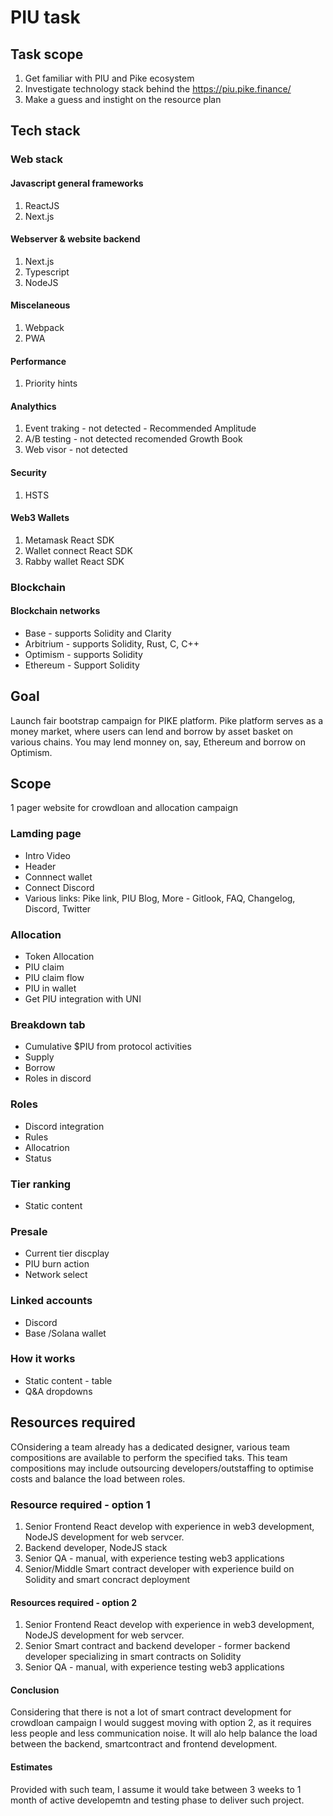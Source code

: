 # PIU task

## Task scope

1. Get familiar with PIU and Pike ecosystem
2. Investigate technology stack behind the https://piu.pike.finance/
3. Make a guess and instight on the resource plan

## Tech stack

### Web stack

#### Javascript general frameworks

1. ReactJS
2. Next.js

#### Webserver & website backend

1. Next.js
2. Typescript
3. NodeJS

#### Miscelaneous

1. Webpack
2. PWA

#### Performance

1. Priority hints

#### Analythics

1. Event traking - not detected - Recommended Amplitude
2. A/B testing - not detected recomended Growth Book
3. Web visor - not detected  

#### Security

1. HSTS

#### Web3 Wallets

1. Metamask React SDK
2. Wallet connect React SDK
3. Rabby wallet React SDK

### Blockchain

#### Blockchain networks

+ Base - supports Solidity and Clarity
+ Arbitrium - supports Solidity, Rust, C, C++
+ Optimism - supports Solidity
+ Ethereum - Support Solidity

## Goal

Launch fair bootstrap campaign for PIKE platform. Pike platform serves as a money market, where users can lend and borrow by asset basket on various chains. You may lend monney on, say, Ethereum and borrow on Optimism.

## Scope

1 pager website for crowdloan and allocation campaign

### Lamding page

+ Intro Video
+ Header
+ Connnect wallet
+ Connect Discord
+ Various links: Pike link, PIU Blog, More - Gitlook, FAQ, Changelog, Discord, Twitter

### Allocation

+ Token Allocation
+ PIU claim
+ PIU claim flow
+ PIU in wallet
+ Get PIU integration with UNI

### Breakdown tab

+ Cumulative $PIU from protocol activities
+ Supply
+ Borrow
+ Roles in discord

### Roles

+ Discord integration
+ Rules
+ Allocatrion
+ Status

### Tier ranking

+ Static content

### Presale

+ Current tier discplay
+ PIU burn action
+ Network select

### Linked accounts

+ Discord
+ Base /Solana wallet

### How it works

+ Static content - table
+ Q&A dropdowns

## Resources required

COnsidering a team already has a dedicated designer, various team compositions are available to perform the specified taks. This team compositions may include outsourcing developers/outstaffing to optimise costs and balance the load between roles.

### Resource required - option 1

1. Senior Frontend React develop with experience in web3 development, NodeJS development for web servcer.
2. Backend developer, NodeJS stack
3. Senior QA - manual, with experience testing web3 applications
4. Senior/Middle Smart contract developer with experience build on Solidity and smart concract deployment

#### Resources required - option 2

1. Senior Frontend React develop with experience in web3 development, NodeJS development for web servcer.
2. Senior Smart contract and backend developer - former backend developer specializing in smart contracts on Solidity
3. Senior QA - manual, with experience testing web3 applications

#### Conclusion

Considering that there is not a lot of smart contract development for crowdloan campaign I would suggest moving with option 2, as it requires less people and less communication noise. It will alo help balance the load between the backend, smartcontract and frontend development.

#### Estimates

Provided with such team, I assume it would take between 3 weeks to 1 month of active developemtn and testing phase to deliver such project.
